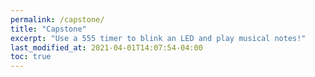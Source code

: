 ```yaml
---
permalink: /capstone/
title: "Capstone"
excerpt: "Use a 555 timer to blink an LED and play musical notes!"
last_modified_at: 2021-04-01T14:07:54-04:00
toc: true
---
```

